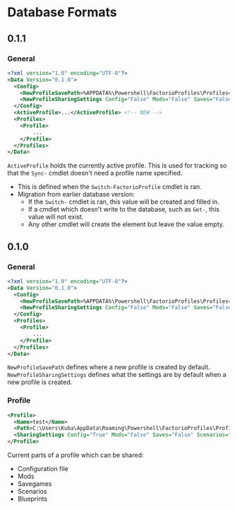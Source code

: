 # Database Formats
## 0.1.1
### General
```xml
<?xml version="1.0" encoding="UTF-8"?>
<Data Version="0.1.0">
  <Config>
    <NewProfileSavePath>%APPDATA%\Powershell\FactorioProfiles\Profiles</DefaultPath>
    <NewProfileSharingSettings Config="False" Mods="False" Saves="False" Scenarios="False" Blueprints="False" />
  </Config>
  <ActiveProfile>...</ActiveProfile> <!-- NEW -->
  <Profiles>
    <Profile>
        ...
    </Profile>
  </Profiles>
</Data>
```

`ActiveProfile` holds the currently active profile. This is used for tracking so that the `Sync-` cmdlet doesn't need a profile name specified.
- This is defined when the `Switch-FactorioProfile` cmdlet is ran.
- Migration from earlier database version:
  - If the `Switch-` cmdlet is ran, this value will be created and filled in.
  - If a cmdlet which doesn't write to the database, such as `Get-`, this value will not exist.
  - Any other cmdlet will create the element but leave the value empty.

## 0.1.0
### General
```xml
<?xml version="1.0" encoding="UTF-8"?>
<Data Version="0.1.0">
  <Config>
    <NewProfileSavePath>%APPDATA%\Powershell\FactorioProfiles\Profiles</DefaultPath>
    <NewProfileSharingSettings Config="False" Mods="False" Saves="False" Scenarios="False" Blueprints="False" />
  </Config>
  <Profiles>
    <Profile>
        ...
    </Profile>
  </Profiles>
</Data>
```

`NewProfileSavePath` defines where a new profile is created by default.
`NewProfileSharingSettings` defines what the settings are by default when a new profile is created.

### Profile
```xml
<Profile>
  <Name>test</Name>
  <Path>C:\Users\Kuba\AppData\Roaming\Powershell\FactorioProfiles\Profiles\test</Path>
  <SharingSettings Config="True" Mods="False" Saves="False" Scenarios="False" Blueprints="False" />
</Profile>
```

Current parts of a profile which can be shared:
- Configuration file
- Mods
- Savegames
- Scenarios
- Blueprints
